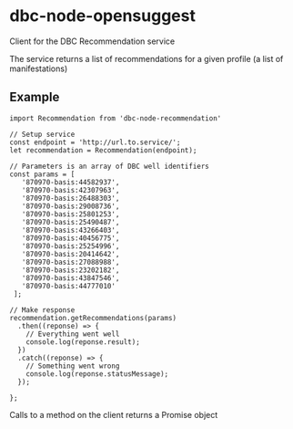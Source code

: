 # dbc-node-opensuggest
Client for the DBC Recommendation service

The service returns a list of recommendations for a given profile (a list of manifestations)

## Example
```
import Recommendation from 'dbc-node-recommendation'

// Setup service 
const endpoint = 'http://url.to.service/';
let recommendation = Recommendation(endpoint);

// Parameters is an array of DBC well identifiers
const params = [
   '870970-basis:44582937',
   '870970-basis:42307963',
   '870970-basis:26488303',
   '870970-basis:29008736',
   '870970-basis:25801253',
   '870970-basis:25490487',
   '870970-basis:43266403',
   '870970-basis:40456775',
   '870970-basis:25254996',
   '870970-basis:20414642',
   '870970-basis:27088988',
   '870970-basis:23202182',
   '870970-basis:43847546',
   '870970-basis:44777010'
 ];

// Make response
recommendation.getRecommendations(params)
  .then((reponse) => {
    // Everything went well
    console.log(reponse.result);
  })
  .catch((reponse) => {
    // Something went wrong
    console.log(reponse.statusMessage);
  });

};
```

Calls to a method on the client returns a Promise object